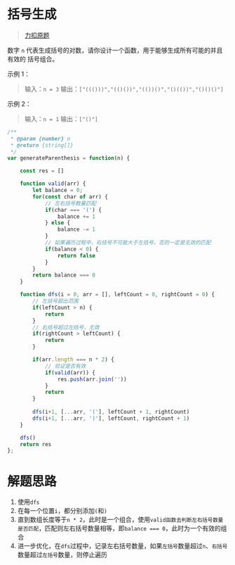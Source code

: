 # 括号生成
> [力扣原题](https://leetcode.cn/problems/generate-parentheses/?envType=study-plan-v2&envId=top-100-liked)

数字 `n` 代表生成括号的对数，请你设计一个函数，用于能够生成所有可能的并且 有效的 括号组合。




示例 1：

> 输入：`n = 3`
输出：`["((()))","(()())","(())()","()(())","()()()"]`

示例 2：
> 输入：`n = 1`
输出：`["()"]`



```javascript
/**
 * @param {number} n
 * @return {string[]}
 */
var generateParenthesis = function(n) {

    const res = []

    function valid(arr) {
        let balance = 0;
        for(const char of arr) {
            // 左右括号数量匹配
            if(char === '(') {
                balance += 1
            } else {
                balance -= 1
            }
            // 如果遍历过程中，右括号不可能大于左括号，否则一定是无效的匹配
            if(balance < 0) {
                return false
            }
        }
        return balance === 0
    }

    function dfs(i = 0, arr = [], leftCount = 0, rightCount = 0) {
        // 左括号超出范围
        if(leftCount > n) {
            return
        }
        // 右括号超过左括号，无效
        if(rightCount > leftCount) {
            return
        }

        if(arr.length === n * 2) {
            // 验证是否有效
            if(valid(arr)) {
                res.push(arr.join(''))
            }
            return
        }
        
        dfs(i+1, [...arr, '('], leftCount + 1, rightCount)
        dfs(i+1, [...arr, ')'], leftCount, rightCount + 1)
    }

    dfs()
    return res
};


```

# 解题思路
1. 使用`dfs`
2. 在每一个位置`i`，都分别添加`(`和`)`
3. 直到数组长度等于`n * 2`，此时是一个组合，使用`valid函数去判断左右括号数量是否匹配`，匹配则左右括号数量相等，即`balance === 0`，此时为一个有效的组合
4. 进一步优化，在`dfs`过程中，记录左右括号数量，如果`左括号`数量超过`n`、`右括号`数量超过`左括号`数量，则停止遍历
